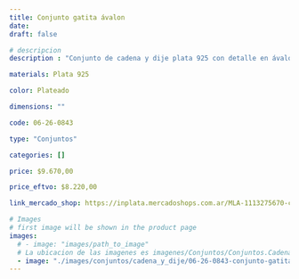 ```yaml
---
title: Conjunto gatita ávalon
date: 
draft: false

# descripcion
description : "Conjunto de cadena y dije plata 925 con detalle en ávalon. Largo de cadena 40, 45 o 50 cm a elección."

materials: Plata 925

color: Plateado

dimensions: ""

code: 06-26-0843

type: "Conjuntos"

categories: []

price: $9.670,00

price_eftvo: $8.220,00

link_mercado_shop: https://inplata.mercadoshops.com.ar/MLA-1113275670-conjunto-cadena-y-dije-de-plata-gatita-ávalon-_JM

# Images
# first image will be shown in the product page
images:
  # - image: "images/path_to_image"
  # La ubicacion de las imagenes es imagenes/Conjuntos/Conjuntos.Cadena y Dije/06-26-0843-conjunto-gatita-avalon
  - image: "./images/conjuntos/cadena_y_dije/06-26-0843-conjunto-gatita-avalon.jpg"
---
```

